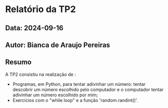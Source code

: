 # Relatório da TP2
## Data: 2024-09-16
## Autor: Bianca de Araujo Pereiras

## Resumo
A TP2 consistiu na realização de :
 - Programas, em Python, para tentar adivinhar um número: tentar descobrir um número escolhido pelo computador e o computador tentar adivinhar um número escolhido por mim;
 - Exercicios com o "while loop" e a função 'random.randint()'.
